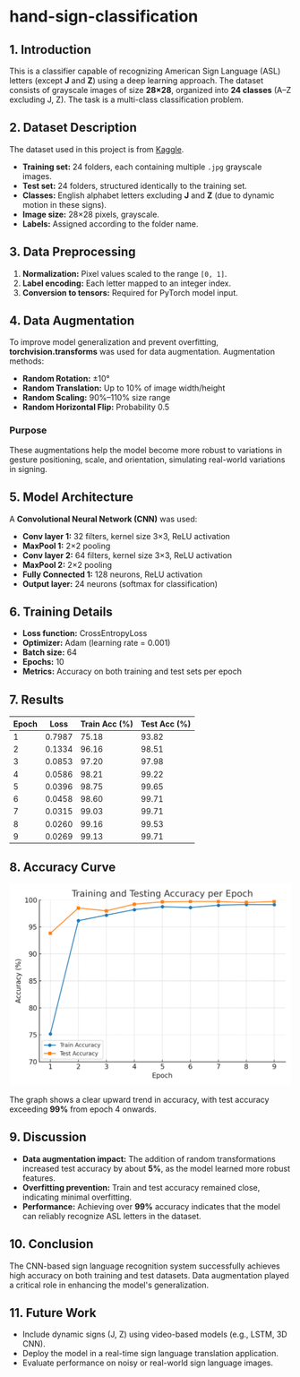# hand-sign-classification

## 1. Introduction

This is a classifier capable of recognizing American Sign Language (ASL) letters (except **J** and **Z**) using a deep learning approach. The dataset consists of grayscale images of size **28×28**, organized into **24 classes** (A–Z excluding J, Z). The task is a multi-class classification problem.


## 2. Dataset Description
The dataset used in this project is from [Kaggle](https://www.kaggle.com/datasets/ash2703/handsignimages).
* **Training set:** 24 folders, each containing multiple `.jpg` grayscale images.
* **Test set:** 24 folders, structured identically to the training set.
* **Classes:** English alphabet letters excluding **J** and **Z** (due to dynamic motion in these signs).
* **Image size:** 28×28 pixels, grayscale.
* **Labels:** Assigned according to the folder name.



## 3. Data Preprocessing

1. **Normalization:** Pixel values scaled to the range `[0, 1]`.
2. **Label encoding:** Each letter mapped to an integer index.
3. **Conversion to tensors:** Required for PyTorch model input.


## 4. Data Augmentation

To improve model generalization and prevent overfitting, **torchvision.transforms** was used for data augmentation.
Augmentation methods:

* **Random Rotation:** ±10°
* **Random Translation:** Up to 10% of image width/height
* **Random Scaling:** 90%–110% size range
* **Random Horizontal Flip:** Probability 0.5

### Purpose

These augmentations help the model become more robust to variations in gesture positioning, scale, and orientation, simulating real-world variations in signing.


## 5. Model Architecture

A **Convolutional Neural Network (CNN)** was used:

* **Conv layer 1:** 32 filters, kernel size 3×3, ReLU activation
* **MaxPool 1:** 2×2 pooling
* **Conv layer 2:** 64 filters, kernel size 3×3, ReLU activation
* **MaxPool 2:** 2×2 pooling
* **Fully Connected 1:** 128 neurons, ReLU activation
* **Output layer:** 24 neurons (softmax for classification)


## 6. Training Details

* **Loss function:** CrossEntropyLoss
* **Optimizer:** Adam (learning rate = 0.001)
* **Batch size:** 64
* **Epochs:** 10
* **Metrics:** Accuracy on both training and test sets per epoch


## 7. Results

| Epoch | Loss   | Train Acc (%) | Test Acc (%) |
| ----- | ------ | ------------- | ------------ |
| 1     | 0.7987 | 75.18         | 93.82        |
| 2     | 0.1334 | 96.16         | 98.51        |
| 3     | 0.0853 | 97.20         | 97.98        |
| 4     | 0.0586 | 98.21         | 99.22        |
| 5     | 0.0396 | 98.75         | 99.65        |
| 6     | 0.0458 | 98.60         | 99.71        |
| 7     | 0.0315 | 99.03         | 99.71        |
| 8     | 0.0260 | 99.16         | 99.53        |
| 9     | 0.0269 | 99.13         | 99.71        |


## 8. Accuracy Curve

![Accuracy Curve](accuracy_curve.png)

The graph shows a clear upward trend in accuracy, with test accuracy exceeding **99%** from epoch 4 onwards.


## 9. Discussion

* **Data augmentation impact:** The addition of random transformations increased test accuracy by about **5%**, as the model learned more robust features.
* **Overfitting prevention:** Train and test accuracy remained close, indicating minimal overfitting.
* **Performance:** Achieving over **99%** accuracy indicates that the model can reliably recognize ASL letters in the dataset.


## 10. Conclusion

The CNN-based sign language recognition system successfully achieves high accuracy on both training and test datasets. Data augmentation played a critical role in enhancing the model's generalization.


## 11. Future Work

* Include dynamic signs (J, Z) using video-based models (e.g., LSTM, 3D CNN).
* Deploy the model in a real-time sign language translation application.
* Evaluate performance on noisy or real-world sign language images.

